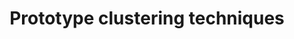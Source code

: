 ---
delivpath: /document/deliverable/D3.5.pdf
year: 2022
delivcode: D3.5
title: Prototype clustering techniques
---